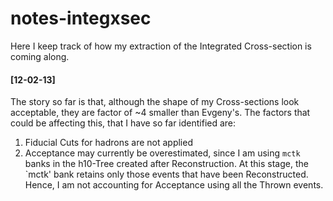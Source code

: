 notes-integxsec
===============
Here I keep track of how my extraction of the Integrated Cross-section is coming along.

#### [12-02-13] 
The story so far is that, although the shape of my Cross-sections look acceptable, they are factor of ~4 smaller than Evgeny's. The factors that could be affecting this, that I have so far identified are:

1. Fiducial Cuts for hadrons are not applied
2. Acceptance may currently be overestimated, since I am using `mctk` banks in the h10-Tree created after Reconstruction. At this stage, the `mctk' bank retains only those events that have been Reconstructed. Hence, I am not accounting for Acceptance using all the Thrown events.